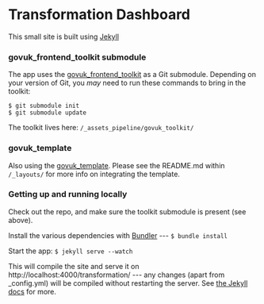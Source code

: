 Transformation Dashboard
========================

This small site is built using [Jekyll](http://jekyllrb.com/)

### govuk_frontend_toolkit submodule

The app uses the [govuk_frontend_toolkit](https://github.com/alphagov/govuk_frontend_toolkit) as a Git submodule. Depending on your version of Git, you *may* need to run these commands to bring in the toolkit:

```
$ git submodule init
$ git submodule update
```

The toolkit lives here: ```/_assets_pipeline/govuk_toolkit/```

### govuk_template

Also using the [govuk_template](https://github.com/alphagov/govuk_template). Please see the README.md within ```/_layouts/``` for more info on integrating the template.

### Getting up and running locally

Check out the repo, and make sure the toolkit submodule is present (see above).

Install the various dependencies with [Bundler](http://bundler.io) --- ```$ bundle install```

Start the app: ```$ jekyll serve --watch```

This will compile the site and serve it on http://localhost:4000/transformation/ --- any changes (apart from _config.yml) will be compiled without restarting the server. See [the Jekyll docs](http://jekyllrb.com/docs/home/) for more.